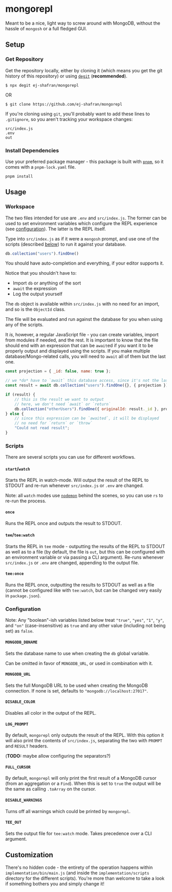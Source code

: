 # mongorepl

Meant to be a nice, light way to screw around with MongoDB, without the hassle of `mongosh` or a full fledged GUI.

## Setup

### Get Repository

Get the repository locally, either by cloning it (which means you get the git history of this repository) or using [`degit`](https://github.com/Rich-Harris/degit#degit-straightforward-project-scaffolding) (**recommended**).

```shell
$ npx degit ej-shafran/mongorepl
```

OR

```
$ git clone https://github.com/ej-shafran/mongorepl
```

If you're cloning using `git`, you'll probably want to add these lines to `.gitignore`, so you aren't tracking your workspace changes:

```
src/index.js
.env
out
```

### Install Dependencies

Use your preferred package manager - this package is built with [`pnpm`](https://pnpm.io), so it comes with a `pnpm-lock.yaml` file.

```shell
pnpm install
```

## Usage

### Workspace

The two files intended for use are `.env` and `src/index.js`. The former can be used to set environment variables which configure the REPL experience (see [configuration](#configuration)). The latter is the REPL itself.

Type into `src/index.js` as if it were a `mongosh` prompt, and use one of the scripts (described [below](#scripts)) to run it against your database.

```javascript
db.collection("users").findOne()
```

You should have auto-completion and everything, if your editor supports it.

Notice that you shouldn't have to:

- Import `db` or anything of the sort
- `await` the expression
- Log the output yourself

The `db` object is available within `src/index.js` with no need for an import, and so is the `ObjectId` class.

The file will be evaluated and run against the database for you when using any of the scripts.

It *is*, however, a regular JavaScript file - you can create variables, import from modules if needed, and the rest. It is important to know that the file should end with an expression that can be `await`ed if you want it to be properly output and displayed using the scripts. If you make multiple database/Mongo-related calls, you will need to `await` all of them but the last one.

```javascript
const projection = { _id: false, name: true };

// we *do* have to `await` this database access, since it's not the last one in the file
const result = await db.collection("users").findOne({}, { projection });

if (result) {
    // this is the result we want to output
    // here, we don't need `await` or `return`
    db.collection("otherUsers").findOne({ originalId: result._id }, projection);
} else {
    // since this expression can be `awaited`, it will be displayed
    // no need for `return` or `throw`
    "Could not read result"; 
}
```

### Scripts

There are several scripts you can use for different workflows.

#### `start`/`watch`

Starts the REPL in watch-mode. Will output the result of the REPL to STDOUT and re-run whenever `src/index.js` or `.env` are changed.

Note: all `watch` modes use [`nodemon`](https://www.npmjs.com/package/nodemon) behind the scenes, so you can use `rs` to re-run the process.

#### `once`

Runs the REPL once and outputs the result to STDOUT.

#### `tee`/`tee:watch`

Starts the REPL in `tee` mode - outputting the results of the REPL to STDOUT as well as to a file (by default, the file is `out`, but this can be configured with an environment variable or via passing a CLI argument). Re-runs whenever `src/index.js` or `.env` are changed, appending to the output file.

#### `tee:once`

Runs the REPL once, outputting the results to STDOUT as well as a file (cannot be configured like with `tee:watch`, but can be changed very easily in `package.json`).

### Configuration

Note: Any "boolean"-ish variables listed below treat `"true"`, `"yes"`, `"1"`, `"y"`, and `"on"` (case-insensitive) as `true` and any other value (including not being set) as `false`.

#### `MONGODB_DBNAME`

Sets the database name to use when creating the `db` global variable.

Can be omitted in favor of `MONGODB_URL`, or used in combination with it.

#### `MONGODB_URL`

Sets the full MongoDB URL to be used when creating the MongoDB connection. If none is set, defaults to `"mongodb://localhost:27017"`.

#### `DISABLE_COLOR`

Disables all color in the output of the REPL.

#### `LOG_PROMPT`

By default, `mongorepl` only outputs the result of the REPL. With this option it will also print the contents of `src/index.js`, separating the two with `PROMPT` and `RESULT` headers.

(**TODO:** maybe allow configuring the separators?)

#### `FULL_CURSOR`

By default, `mongorepl` will only print the first result of a MongoDB cursor (from an aggregation or a `Find`). When this is set to `true` the output will be the same as calling `.toArray` on the cursor.

#### `DISABLE_WARNINGS`

Turns off all warnings which could be printed by `mongorepl`.

#### `TEE_OUT`

Sets the output file for `tee:watch` mode. Takes precedence over a CLI argument.


## Customization

There's no hidden code - the entirety of the operation happens within `implementation/bin/main.js` (and inside the `implementation/scripts` directory for the different scripts). You're more than welcome to take a look if something bothers you and simply change it!
